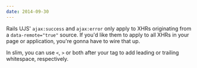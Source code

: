 ```yaml
---
date: 2014-09-30
---
```


Rails UJS' `ajax:success` and `ajax:error` only apply to XHRs originating from
a `data-remote="true"` source. If you'd like them to apply to all XHRs in your
page or application, you're gonna have to wire that up.

In slim, you can use `<`, `>` or both after your tag to add leading or
trailing whitespace, respectively.
